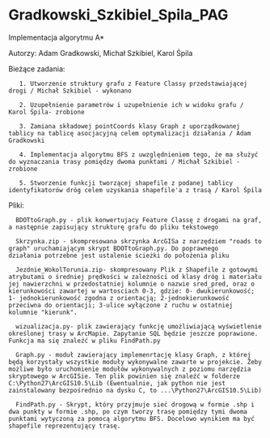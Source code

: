 # Gradkowski_Szkibiel_Spila_PAG
Implementacja algorytmu A*

  Autorzy: Adam Gradkowski, Michał Szkibiel, Karol Śpila
  
  Bieżące zadania:
  
       1. Utworzenie struktury grafu z Feature Classy przedstawiającej drogi / Michał Szkibiel - wykonano
       
       2. Uzupełnienie parametrów i uzupełnienie ich w widoku grafu / Karol Śpila- zrobione
       
       3. Zamiana składowej pointCoords klasy Graph z uporządkowanej tablicy na tablicę asocjacyjną celem optymalizacji działania / Adam Gradkowski
       
       4. Implementacja algorytmu BFS z uwzględnieniem tego, że ma służyć do wyznaczania trasy pomiędzy dwoma punktami / Michał Szkibiel - zrobione
       
       5. Stworzenie funkcji tworzącej shapefile z podanej tablicy identyfikatorów dróg celem uzyskania shapefile'a z trasą / Karol Śpila
       
  Pliki:
  
      BDOTtoGraph.py - plik konwertujacy Feature Classę z drogami na graf, a następnie zapisujący strukturę grafu do pliku tekstowego
      
      Skrzynka.zip - skompresowana skrzynka ArcGISa z narzędziem "roads to graph" uruchamiającym skrypt BDOTtoGraph.py. Do poprawnego                           działania potrzebne jest ustalenie ścieżki do położenia pliku
      
      Jezdnie_WokolTorunia.zip- skompresowany Plik z Shapefile z gotowymi atrybutami o średniej prędkości w zależności od klasy dróg i materiału jej nawierzchni w przedostatniej kolumnie o nazwie sred_pred, oraz o kierunkowości zawartej w wartosciach 0-3, gdzie: 0- dwukierunkowość; 1- jednokierunkowość zgodna z orientacją; 2-jednokierunkowość przeciwna do orientacji; 3-ulice wyłączone z ruchu w ostatniej kolumnie "kierunk".
       
      wizualizacja.py- plik zawierający funkcję umożliwiającą wyświetlenie określonej trasy w ArcMapie. Zapytanie SQL będzie jeszcze poprawione. Funkcja ma się znaleźć w pliku FindPath.py
      
      Graph.py - moduł zawierający implemenrtację klasy Graph, z której będą korzystały wszystkie moduły wykonywalne zawarte w projekcie. Żeby możliwe było uruchomienie modułów wykonywalnych z poziomu narzędzia skryptowego w ArcGISie. Ten plik powinien się znaleźć w folderze C:\Python27\ArcGIS10.5\Lib (Ewentualnie, jak python nie jest zainstalowany bezpośrednio na dysku C, to ...\Python27\ArcGIS10.5\Lib)
      
      FindPath.py - Skrypt, który przyjmuje sieć drogową w formie .shp i dwa punkty w formie .shp, po czym tworzy trasę pomiędzy tymi dwoma punktami wytyczoną za pomocą algorytmu BFS. Docelowo wynikiem ma być shapefile reprezentujący trasę.

